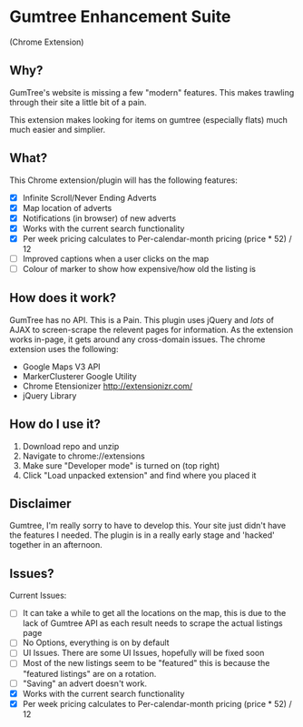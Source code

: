 # Gumtree Enhancement Suite
(Chrome Extension)

## Why?
GumTree's website is missing a few "modern" features. This makes trawling through their site a little bit of a pain. 

This extension makes looking for items on gumtree (especially flats) much much easier and simplier.

## What?
This Chrome extension/plugin will has the following features:

- [x] Infinite Scroll/Never Ending Adverts
- [x] Map location of adverts
- [x] Notifications (in browser) of new adverts
- [x] Works with the current search functionality
- [x] Per week pricing calculates to Per-calendar-month pricing (price * 52) / 12
- [ ] Improved captions when a user clicks on the map
- [ ] Colour of marker to show how expensive/how old the listing is

## How does it work?
GumTree has no API. This is a Pain. This plugin uses jQuery and *lots* of AJAX to screen-scrape the relevent pages for information. As the extension works in-page, it gets around any cross-domain issues. The chrome extension uses the following:
- Google Maps V3 API
- MarkerClusterer Google Utility
- Chrome Etensionizer http://extensionizr.com/
- jQuery Library

## How do I use it?
1. Download repo and unzip
2. Navigate to chrome://extensions
3. Make sure "Developer mode" is turned on (top right)
4. Click "Load unpacked extension" and find where you placed it

## Disclaimer
Gumtree, I'm really sorry to have to develop this. Your site just didn't have the features I needed. The plugin is in a really early stage and 'hacked' together in an afternoon. 

## Issues?
Current Issues:
- [ ] It can take a while to get all the locations on the map, this is due to the lack of Gumtree API as each result needs to scrape the actual listings page
- [ ] No Options, everything is on by default
- [ ] UI Issues. There are some UI Issues, hopefully will be fixed soon
- [ ] Most of the new listings seem to be "featured" this is because the "featured listings" are on a rotation.
- [ ] "Saving" an advert doesn't work.
- [x] Works with the current search functionality
- [x] Per week pricing calculates to Per-calendar-month pricing (price * 52) / 12
